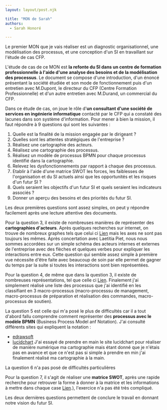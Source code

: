 ```yaml
---
layout: layout/post.njk

title: "MON de Sarah"
authors:
  - Sarah Honoré

---
```

<!-- début résumé -->
Le premier MON que je vais réaliser est un diagnostic organisationnel, une modélisation des processus, et une conception d'un SI  en travaillant sur l'étude de cas CFP.

<!-- fin résumé -->

L'étude de cas de ce MON est **la refonte du SI dans un centre de formation professionnelle à l'aide d'une analyse des besoins et de la modélisation des processus**. 
Le document se compose d'une introduction, d'un énoncé présentant la société étudiée et son mode de fonctionnement puis d'un entretien avec M.Dupont, le directeur du CFP (Centre Formation Professionnelle) et d'un autre entretien avec M.Durand, un commercial du CFP. 

Dans ce étude de cas, on joue le rôle d'**un consultant d'une société de services en ingénierie informatique** contacté par le CFP  qui a constaté des lacunes  dans son système d'information.
Pour mener à bien la mission, il faut répondre à 9 questions qui sont les suivantes : 

1. Quelle est la finalité de la mission engagée par le dirigeant ?
2. Quelles sont les attentes stratégiques de l'entreprise ?
3. Réalisez une cartographie des acteurs.
4. Réalisez une cartographie des processus.
5. Réalisez un modèle de processus BPMN pour chaque processus identifié dans la cartographie.
6. Relevez les dysfonctionnements par rapport à chaque des processus. 
7. Etablir à l'aide d'une matrice SWOT les forces, les faiblesses de l'organisation et du SI actuels ainsi que les opportunités et les risques d'un futur SI ?
8. Quels seraient les objectifs d'un futur SI et quels seraient les indicateurs associés ?
9. Donner un aperçu des besoins et des priorités du futur SI. 

Les deux premières questions sont assez simples, on peut y répondre facilement après une lecture attentive des documents. 

Pour la question 3, il existe de nombreuses manières de représenter des **cartographies d'acteurs**. 
Après quelques recherches sur internet, on trouve de nombreux graphes tels que celui ci [Lien](https://www.e-marketing.fr/Thematique/academie-1078/fiche-outils-10154/La-cartographie-des-acteurs-324075.htm) mais les axes ne sont pas toujours les mêmes. Après concertation avec Laetitia Piet, nous nous sommes accordées sur un simple schéma des acteurs internes et externes de l'entreprise avec des flèches et quelques verbes pour expliquer les interactions entre eux. 
Cette question qui semble assez simple à première vue nécessite d'être faite avec beaucoup de soin par elle permet de gagner du temps par la suite si toutes les interactions sont bien représentées. 

Pour la question 4, de même que dans la question 3, il existe de nombreuses représentations, tel que celle ci [Lien](http://www.axess-qualite.fr/cartographie-processus.html). Finalement j'ai simplement réalisé une liste des processus que j'ai identifié en les classifiant en 3 macro-processus (macro-processsu de management, macro-processus de préparation et réalisation des commandes, macro-processus de soutien). 

La question 5 est celle qui m'a posé le plus de difficultés car il a tout d'abord fallu comprendre comment représenter des **processus avec le modèle BPMN** (Business Process Model anf Notation). J'ai consulté différents sites qui expliquent la notation : 
- [edrawsoft](https://www.edrawsoft.com/fr/how-to-create-bpmn.html#:~:text=Pour%20cr%C3%A9er%20des%20diagrammes%20BPMN%2C%20les%20objets%20BPMN%20sont%20s%C3%A9lectionn%C3%A9s,les%20formes%20comme%20d'habitude.)
- [lucidchart](https://www.lucidchart.com/pages/fr/explication-des-symboles-bpmn)
J'ai essayé de prendre en main le site lucidchart pour réaliser de manière numérique ma cartographie mais étant donné que je n'étais pas en avance et que ce n'est pas si simple à prendre en min j'ai finalement réalisé ma cartographie à la main. 

La question 6 n'a pas posé de difficultés particulières

Pour la question 7, il s'agit de réaliser une **matrice SWOT**, après une rapide recherche pour retrouver la forme à donner à la matrice et les informations à mettre dans chaque case [Lien](https://www.advaloris.ch/nos-services/planification-strategique/prendre-les-bonnes-decisions-grace-a-la-matrice-swot#:~:text=Ce%20sont%20des%20points%20importants,faiblesses%2C%20opportunit%C3%A9s%20et%20menaces).), l'exercice n'a pas été très compliqué. 

Les deux dernières questions permettent de conclure le travail en donnant notre vision du futur SI. 




